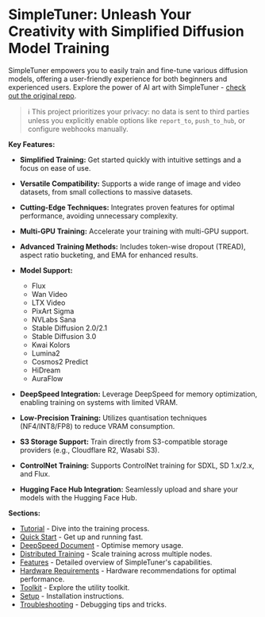 # SimpleTuner: Unleash Your Creativity with Simplified Diffusion Model Training

SimpleTuner empowers you to easily train and fine-tune various diffusion models, offering a user-friendly experience for both beginners and experienced users.  Explore the power of AI art with SimpleTuner - [check out the original repo](https://github.com/bghira/SimpleTuner).

> ℹ️ This project prioritizes your privacy: no data is sent to third parties unless you explicitly enable options like `report_to`, `push_to_hub`, or configure webhooks manually.

**Key Features:**

*   **Simplified Training:** Get started quickly with intuitive settings and a focus on ease of use.
*   **Versatile Compatibility:** Supports a wide range of image and video datasets, from small collections to massive datasets.
*   **Cutting-Edge Techniques:** Integrates proven features for optimal performance, avoiding unnecessary complexity.
*   **Multi-GPU Training:** Accelerate your training with multi-GPU support.
*   **Advanced Training Methods:** Includes token-wise dropout (TREAD), aspect ratio bucketing, and EMA for enhanced results.
*   **Model Support:**
    *   Flux
    *   Wan Video
    *   LTX Video
    *   PixArt Sigma
    *   NVLabs Sana
    *   Stable Diffusion 2.0/2.1
    *   Stable Diffusion 3.0
    *   Kwai Kolors
    *   Lumina2
    *   Cosmos2 Predict
    *   HiDream
    *   AuraFlow

*   **DeepSpeed Integration:** Leverage DeepSpeed for memory optimization, enabling training on systems with limited VRAM.
*   **Low-Precision Training:** Utilizes quantisation techniques (NF4/INT8/FP8) to reduce VRAM consumption.
*   **S3 Storage Support:** Train directly from S3-compatible storage providers (e.g., Cloudflare R2, Wasabi S3).
*   **ControlNet Training:** Supports ControlNet training for SDXL, SD 1.x/2.x, and Flux.
*   **Hugging Face Hub Integration:** Seamlessly upload and share your models with the Hugging Face Hub.

**Sections:**

*   [Tutorial](/TUTORIAL.md) - Dive into the training process.
*   [Quick Start](/documentation/QUICKSTART.md) - Get up and running fast.
*   [DeepSpeed Document](/documentation/DEEPSPEED.md) - Optimise memory usage.
*   [Distributed Training](/documentation/DISTRIBUTED.md) - Scale training across multiple nodes.
*   [Features](#features) - Detailed overview of SimpleTuner's capabilities.
*   [Hardware Requirements](#hardware-requirements) - Hardware recommendations for optimal performance.
*   [Toolkit](/toolkit/README.md) - Explore the utility toolkit.
*   [Setup](/INSTALL.md) - Installation instructions.
*   [Troubleshooting](#troubleshooting) - Debugging tips and tricks.